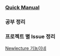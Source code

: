 ### [Quick Manual](<Quick Manual/Quick Manual.md>)

### 공부 정리

### 프로젝트 별 Issue 정리

[Newlecture 기농이네](</기농이네 prj/Newlecture 기농이네 Prj Issue.md>)



